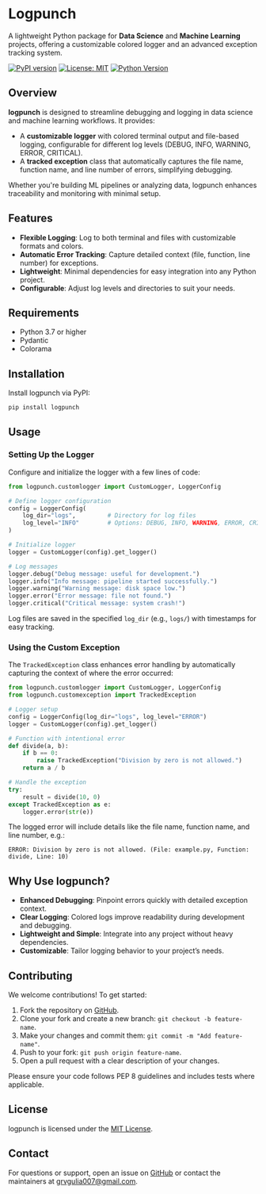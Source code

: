# Logpunch

A lightweight Python package for **Data Science** and **Machine Learning** projects, offering a customizable colored logger and an advanced exception tracking system.

[![PyPI version](https://img.shields.io/pypi/v/logpunch.svg)](https://pypi.org/project/logpunch/)
[![License: MIT](https://img.shields.io/badge/License-MIT-yellow.svg)](https://opensource.org/licenses/MIT)
[![Python Version](https://img.shields.io/badge/python-3.7%2B-blue)](https://www.python.org/)

## Overview

**logpunch** is designed to streamline debugging and logging in data science and machine learning workflows. It provides:

- A **customizable logger** with colored terminal output and file-based logging, configurable for different log levels (DEBUG, INFO, WARNING, ERROR, CRITICAL).
- A **tracked exception** class that automatically captures the file name, function name, and line number of errors, simplifying debugging.

Whether you're building ML pipelines or analyzing data, logpunch enhances traceability and monitoring with minimal setup.

## Features

- **Flexible Logging**: Log to both terminal and files with customizable formats and colors.
- **Automatic Error Tracking**: Capture detailed context (file, function, line number) for exceptions.
- **Lightweight**: Minimal dependencies for easy integration into any Python project.
- **Configurable**: Adjust log levels and directories to suit your needs.

## Requirements

- Python 3.7 or higher
- Pydantic
- Colorama

## Installation

Install logpunch via PyPI:

```bash
pip install logpunch
```

## Usage

### Setting Up the Logger

Configure and initialize the logger with a few lines of code:

```python
from logpunch.customlogger import CustomLogger, LoggerConfig

# Define logger configuration
config = LoggerConfig(
    log_dir="logs",         # Directory for log files
    log_level="INFO"        # Options: DEBUG, INFO, WARNING, ERROR, CRITICAL
)

# Initialize logger
logger = CustomLogger(config).get_logger()

# Log messages
logger.debug("Debug message: useful for development.")
logger.info("Info message: pipeline started successfully.")
logger.warning("Warning message: disk space low.")
logger.error("Error message: file not found.")
logger.critical("Critical message: system crash!")
```

Log files are saved in the specified `log_dir` (e.g., `logs/`) with timestamps for easy tracking.

### Using the Custom Exception

The `TrackedException` class enhances error handling by automatically capturing the context of where the error occurred:

```python
from logpunch.customlogger import CustomLogger, LoggerConfig
from logpunch.customexception import TrackedException

# Logger setup
config = LoggerConfig(log_dir="logs", log_level="ERROR")
logger = CustomLogger(config).get_logger()

# Function with intentional error
def divide(a, b):
    if b == 0:
        raise TrackedException("Division by zero is not allowed.")
    return a / b

# Handle the exception
try:
    result = divide(10, 0)
except TrackedException as e:
    logger.error(str(e))
```

The logged error will include details like the file name, function name, and line number, e.g.:

```
ERROR: Division by zero is not allowed. (File: example.py, Function: divide, Line: 10)
```

## Why Use logpunch?

- **Enhanced Debugging**: Pinpoint errors quickly with detailed exception context.
- **Clear Logging**: Colored logs improve readability during development and debugging.
- **Lightweight and Simple**: Integrate into any project without heavy dependencies.
- **Customizable**: Tailor logging behavior to your project’s needs.

## Contributing

We welcome contributions! To get started:

1. Fork the repository on [GitHub](https://github.com/your-repo/logpunch).
2. Clone your fork and create a new branch: `git checkout -b feature-name`.
3. Make your changes and commit them: `git commit -m "Add feature-name"`.
4. Push to your fork: `git push origin feature-name`.
5. Open a pull request with a clear description of your changes.

Please ensure your code follows PEP 8 guidelines and includes tests where applicable.

## License

logpunch is licensed under the [MIT License](LICENSE).

## Contact

For questions or support, open an issue on [GitHub](https://github.com/your-repo/logpunch) or contact the maintainers at [grvgulia007@gmail.com](mailto:grvgulia007@gmail.com).
